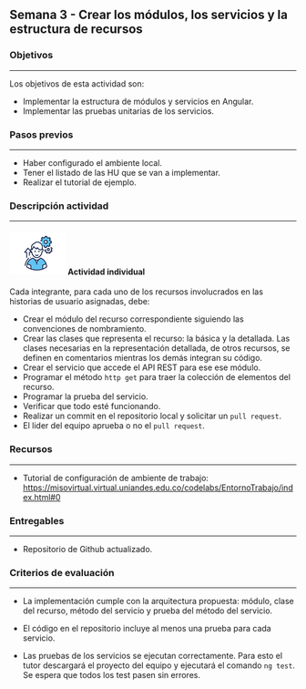 ## Semana 3 - Crear los módulos, los servicios y la estructura de recursos

### Objetivos

---

Los objetivos de esta actividad son:

- Implementar la estructura de módulos y servicios en Angular.
- Implementar las pruebas unitarias de los servicios.

### Pasos previos

---

- Haber configurado el ambiente local.
- Tener el listado de las HU que se van a implementar.
- Realizar el tutorial de ejemplo.

### Descripción actividad

---

#### ![](./../../assets/images/individuo.png) Actividad individual

Cada integrante, para cada uno de los recursos involucrados en las historias de usuario asignadas, debe:

- Crear el módulo del recurso correspondiente siguiendo las convenciones de nombramiento.
- Crear las clases que representa el recurso: la básica y la detallada. Las clases necesarias en la representación detallada, de otros recursos, se definen en comentarios mientras los demás integran su código.
- Crear el servicio que accede el API REST para ese ese módulo.
- Programar el método `http get` para traer la colección de elementos del recurso.
- Programar la prueba del servicio.
- Verificar que todo esté funcionando.
- Realizar un commit en el repositorio local y solicitar un `pull request`.
- El lider del equipo aprueba o no el `pull request`.

### Recursos

---

- Tutorial de configuración de ambiente de trabajo: https://misovirtual.virtual.uniandes.edu.co/codelabs/EntornoTrabajo/index.html#0

### Entregables

---

- Repositorio de Github actualizado.

### Criterios de evaluación

---

- La implementación cumple con la arquitectura propuesta: módulo, clase del recurso, método del servicio y prueba del método del servicio.

- El código en el repositorio incluye al menos una prueba para cada servicio.

- Las pruebas de los servicios se ejecutan correctamente. Para esto el tutor descargará el proyecto del equipo y ejecutará el comando `ng test`. Se espera que todos los test pasen sin errores.
